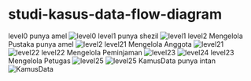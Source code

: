 # studi-kasus-data-flow-diagram
level0 punya amel
![level0](img/amel.jpeg)
level1 punya shezil
![level1](img/level-1.jpeg)
level2 Mengelola Pustaka punya amel
![level2](img/2-mengelolapustaka.jpeg)
level21 Mengelola Anggota
![level21](img/21-mengelolaanggota.jpeg)
![level22](img/22-mengelolaanggota.jpeg)
level22 Mengelola Peminjaman
![level23](img/23-mengelolapeminjaman.jpeg)
![level24](img/24-mengelolapeminjaman.jpeg)
level23 Mengelola Petugas
![level25](img/25-mengelolapetugas.jpeg)
![level25](img/26-mengelolapetugas.jpeg)
KamusData punya intan
![KamusData](img/kamusdata.jpeg)